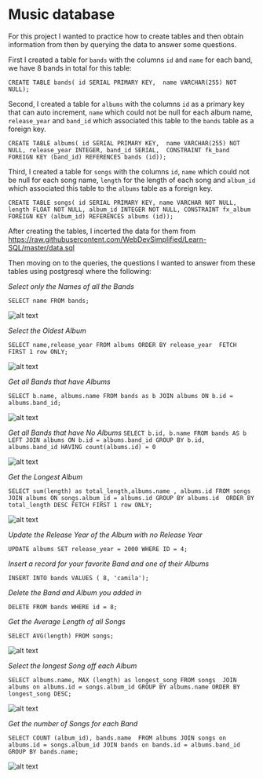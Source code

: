# Music database 

For this project I wanted to practice how to create tables and then obtain information from then by querying the data to answer some questions. 

First I created a table for `bands` with the columns `id` and `name` for each band, we have 8 bands in total for this table:

`CREATE TABLE bands(
id SERIAL PRIMARY KEY, 
name VARCHAR(255) NOT NULL);`

Second, I created a table for `albums` with the columns `id` as a primary key that can auto increment, `name` which could not be null for each album name, `release_year` and `band_id` which associated this table to the `bands` table as a foreign key. 

`CREATE TABLE albums(
id SERIAL PRIMARY KEY, 
name VARCHAR(255) NOT NULL,
release_year INTEGER,
band_id SERIAL, 
CONSTRAINT fk_band
FOREIGN KEY (band_id) REFERENCES bands (id));`


Third, I created a table for `songs` with the columns `id`, `name` which could not be null for each song name, `length` for the length of each song and `album_id` which associated this table to the `albums` table as a foreign key. 

`CREATE TABLE songs(
id SERIAL PRIMARY KEY,
name VARCHAR NOT NULL, 
length FLOAT NOT NULL,
album_id INTEGER NOT NULL,
CONSTRAINT fx_album
FOREIGN KEY (album_id) REFERENCES albums (id));`

After creating the tables, I incerted the data for them from https://raw.githubusercontent.com/WebDevSimplified/Learn-SQL/master/data.sql

Then moving on to the queries, the questions I wanted to answer from these tables using postgresql where the following: 

*Select only the Names of all the Bands*

`SELECT name FROM bands;`

![alt text](/Users/mariapereyra/Documents/Projects/music-database/screenshots/1.png "Hello")

*Select the Oldest Album*

`SELECT name,release_year FROM albums
ORDER BY release_year 
FETCH FIRST 1 row ONLY;`

![alt text](/Users/mariapereyra/Documents/Projects/music-database/screenshots/2.png "Hello")


*Get all Bands that have Albums*

`SELECT b.name, albums.name FROM bands as b
JOIN albums ON b.id = albums.band_id;`

![alt text](/Users/mariapereyra/Documents/Projects/music-database/screenshots/3.png "Hello")


*Get all Bands that have No Albums*
`SELECT b.id, b.name FROM bands AS b
LEFT JOIN albums ON b.id = albums.band_id
GROUP BY b.id, albums.band_id
HAVING count(albums.id) = 0`

![alt text](/Users/mariapereyra/Documents/Projects/music-database/screenshots/4.png "Hello")

*Get the Longest Album*

`SELECT sum(length) as total_length,albums.name , albums.id FROM songs
JOIN albums ON songs.album_id = albums.id
GROUP BY albums.id 
ORDER BY total_length DESC
FETCH FIRST 1 row ONLY;`

![alt text](/Users/mariapereyra/Documents/Projects/music-database/screenshots/5.png "Hello")

*Update the Release Year of the Album with no Release Year*

`UPDATE albums SET release_year = 2000 WHERE ID = 4;`

*Insert a record for your favorite Band and one of their Albums*

`INSERT INTO bands VALUES ( 8, 'camila');`

*Delete the Band and Album you added in*

`DELETE FROM bands WHERE id = 8;`

*Get the Average Length of all Songs*

`SELECT AVG(length) FROM songs;`

![alt text](/Users/mariapereyra/Documents/Projects/music-database/screenshots/6.png "Hello")

*Select the longest Song off each Album*

`SELECT albums.name, MAX (length) as longest_song FROM songs 
JOIN albums on albums.id = songs.album_id
GROUP BY albums.name
ORDER BY longest_song DESC;`

![alt text](/Users/mariapereyra/Documents/Projects/music-database/screenshots/7.png "Hello")

*Get the number of Songs for each Band*

`SELECT COUNT (album_id), bands.name  FROM albums
JOIN songs on albums.id = songs.album_id
JOIN bands on bands.id = albums.band_id
GROUP BY bands.name;`

![alt text](/Users/mariapereyra/Documents/Projects/music-database/screenshots/8.png "Hello")
